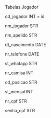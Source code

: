 Tabelas Jogador

cd_jogador INT = id

nm_jogador STR 

nm_apelido STR

dt_nascimento DATE

nr_telefone DATE

st_whatapp STR

nr_camisa INT

cd_posicao STR

st_mensal INT

nr_cpf STR

senha_cpf  STR
